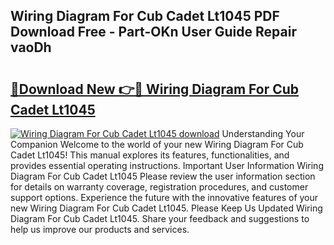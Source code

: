 ## Wiring Diagram For Cub Cadet Lt1045 PDF Download Free - Part-OKn User Guide Repair vaoDh

# <h2><a href="http://dfrfc8i.blite.top/?on=Wiring+Diagram+For+Cub+Cadet+Lt1045">🔗Download New 👉🔴 Wiring Diagram For Cub Cadet Lt1045</a></h2>

[![Wiring Diagram For Cub Cadet Lt1045 download](https://i.imgur.com/lujVjoI.png)](http://dfrfc8i.blite.top/?on=Wiring+Diagram+For+Cub+Cadet+Lt1045)
Understanding Your Companion Welcome to the world of your new Wiring Diagram For Cub Cadet Lt1045! This manual explores its features, functionalities, and provides essential operating instructions. Important User Information Wiring Diagram For Cub Cadet Lt1045 Please review the user information section for details on warranty coverage, registration procedures, and customer support options. Experience the future with the innovative features of your new Wiring Diagram For Cub Cadet Lt1045. Please Keep Us Updated Wiring Diagram For Cub Cadet Lt1045. Share your feedback and suggestions to help us improve our products and services.
